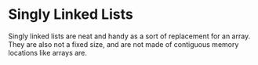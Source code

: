 # Singly Linked Lists

Singly linked lists are neat and handy as a sort of replacement for an array.
They are also not a fixed size, and are not made of contiguous memory locations like arrays are.